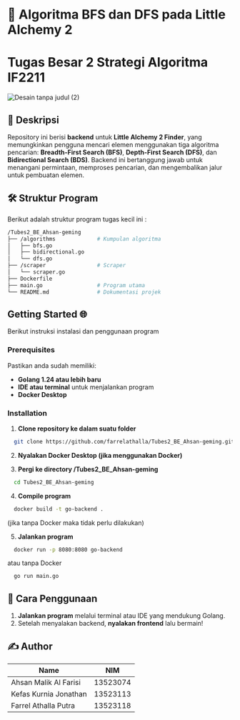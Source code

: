 # 🧪 Algoritma BFS dan DFS pada Little Alchemy 2
# Tugas Besar 2 Strategi Algoritma IF2211

![Desain tanpa judul (2)](https://github.com/user-attachments/assets/60895446-f17a-4e66-858a-4eca0b5ec754)

## 📌 Deskripsi  
Repository ini berisi **backend** untuk **Little Alchemy 2 Finder**, yang memungkinkan pengguna mencari elemen menggunakan tiga algoritma pencarian: **Breadth-First Search (BFS)**, **Depth-First Search (DFS)**, dan **Bidirectional Search (BDS)**. Backend ini bertanggung jawab untuk menangani permintaan, memproses pencarian, dan mengembalikan jalur untuk pembuatan elemen.

## 🛠 Struktur Program
Berikut adalah struktur program tugas kecil ini :
```sh
/Tubes2_BE_Ahsan-geming
├── /algorithms             # Kumpulan algoritma
│   ├── bfs.go     
│   ├── bidirectional.go             
│   └── dfs.go   
├── /scraper                # Scraper
│   └── scraper.go
├── Dockerfile
├── main.go                 # Program utama
└── README.md               # Dokumentasi projek
```

## Getting Started 🌐
Berikut instruksi instalasi dan penggunaan program

### Prerequisites

Pastikan anda sudah memiliki:
- **Golang 1.24 atau lebih baru**
- **IDE atau terminal** untuk menjalankan program
- **Docker Desktop**

### Installation
1. **Clone repository ke dalam suatu folder**

```bash
  git clone https://github.com/farrelathalla/Tubes2_BE_Ahsan-geming.git
```

2. **Nyalakan Docker Desktop (jika menggunakan Docker)**

3. **Pergi ke directory /Tubes2_BE_Ahsan-geming**

```bash
  cd Tubes2_BE_Ahsan-geming
```

4. **Compile program**

```bash
  docker build -t go-backend .
```
(jika tanpa Docker maka tidak perlu dilakukan)

5. **Jalankan program**

```bash
  docker run -p 8080:8080 go-backend
```

atau tanpa Docker

```bash
  go run main.go
```

## **📌 Cara Penggunaan**

1. **Jalankan program** melalui terminal atau IDE yang mendukung Golang.
2. Setelah menyalakan backend, **nyalakan frontend** lalu bermain!

## **✍️ Author**
| Name                              | NIM        |
|-----------------------------------|------------|
| Ahsan Malik Al Farisi             | 13523074   |
| Kefas Kurnia Jonathan             | 13523113   |
| Farrel Athalla Putra              | 13523118   |

